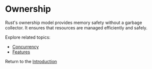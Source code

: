 # Ownership

Rust's ownership model provides memory safety without a garbage collector. It ensures that resources are managed efficiently and safely.

Explore related topics:
- [Concurrency](concurrency.md)
- [Features](features.md)

Return to the [Introduction](introduction.md)
